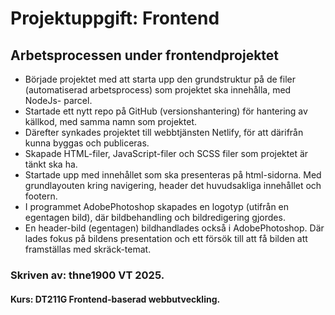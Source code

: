 # Projektuppgift: Frontend
## Arbetsprocessen under frontendprojektet

- Började projektet med att starta upp den grundstruktur på de filer (automatiserad arbetsprocess) som projektet ska innehålla, med NodeJs- parcel. 
- Startade ett nytt repo på GitHub (versionshantering) för hantering av källkod, med samma namn som projektet. 
- Därefter synkades projektet till webbtjänsten Netlify, för att därifrån kunna byggas och publiceras.
- Skapade HTML-filer, JavaScript-filer och SCSS filer som projektet är tänkt ska ha.
- Startade upp med innehållet som ska presenteras på html-sidorna. Med grundlayouten kring navigering, header det huvudsakliga innehållet och footern.
- I programmet AdobePhotoshop skapades en logotyp (utifrån en egentagen bild), där bildbehandling och bildredigering gjordes. 
- En header-bild (egentagen) bildhandlades också i AdobePhotoshop. Där lades fokus på bildens presentation och ett försök till att få bilden att framställas med skräck-temat.   


















### Skriven av: thne1900 VT 2025.
#### Kurs: DT211G Frontend-baserad webbutveckling.